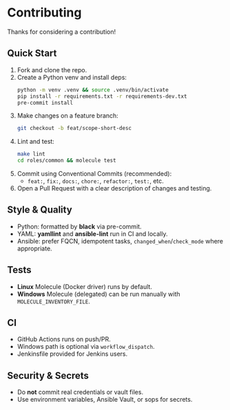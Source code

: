 # Contributing

Thanks for considering a contribution!

## Quick Start
1. Fork and clone the repo.
2. Create a Python venv and install deps:
   ```bash
   python -m venv .venv && source .venv/bin/activate
   pip install -r requirements.txt -r requirements-dev.txt
   pre-commit install
   ```
3. Make changes on a feature branch:
   ```bash
   git checkout -b feat/scope-short-desc
   ```
4. Lint and test:
   ```bash
   make lint
   cd roles/common && molecule test
   ```
5. Commit using Conventional Commits (recommended):
   - `feat:`, `fix:`, `docs:`, `chore:`, `refactor:`, `test:`, etc.
6. Open a Pull Request with a clear description of changes and testing.

## Style & Quality
- Python: formatted by **black** via pre-commit.
- YAML: **yamllint** and **ansible-lint** run in CI and locally.
- Ansible: prefer FQCN, idempotent tasks, `changed_when`/`check_mode` where appropriate.

## Tests
- **Linux** Molecule (Docker driver) runs by default.
- **Windows** Molecule (delegated) can be run manually with `MOLECULE_INVENTORY_FILE`.

## CI
- GitHub Actions runs on push/PR.
- Windows path is optional via `workflow_dispatch`.
- Jenkinsfile provided for Jenkins users.

## Security & Secrets
- Do **not** commit real credentials or vault files.
- Use environment variables, Ansible Vault, or sops for secrets.
